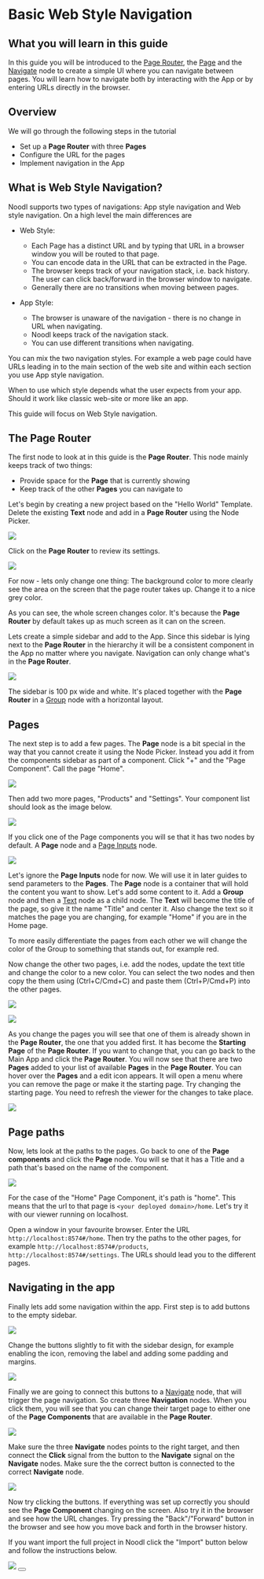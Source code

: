 # Basic Web Style Navigation

## What you will learn in this guide

In this guide you will be introduced to the [Page Router](/nodes/navigation/page-router/), the [Page](/nodes/navigation/page/) and the [Navigate](/nodes/navigation/navigate/) node to create a simple UI where you can navigate between pages. You will learn how to navigate both by interacting with the App or by entering URLs directly in the browser.

## Overview

We will go through the following steps in the tutorial

-   Set up a **Page Router** with three **Pages**
-   Configure the URL for the pages
-   Implement navigation in the App

## What is Web Style Navigation?

Noodl supports two types of navigations: App style navigation and Web style navigation. On a high level the main differences are

-   Web Style:

    -   Each Page has a distinct URL and by typing that URL in a browser window you will be routed to that page.
    -   You can encode data in the URL that can be extracted in the Page.
    -   The browser keeps track of your navigation stack, i.e. back history. The user can click back/forward in the browser window to navigate.
    -   Generally there are no transitions when moving between pages.

-   App Style:
    -   The browser is unaware of the navigation - there is no change in URL when navigating.
    -   Noodl keeps track of the navigation stack.
    -   You can use different transitions when navigating.

You can mix the two navigation styles. For example a web page could have URLs leading in to the main section of the web site and within each section you use App style navigation.

When to use which style depends what the user expects from your app. Should it work like classic web-site or more like an app.

This guide will focus on Web Style navigation.

## The Page Router

The first node to look at in this guide is the **Page Router**. This node mainly keeps track of two things:

-   Provide space for the **Page** that is currently showing
-   Keep track of the other **Pages** you can navigate to

Let's begin by creating a new project based on the "Hello World" Template. Delete the existing **Text** node and add in a **Page Router** using the Node Picker.

<div class="ndl-image-with-background">

![](./page-router-1.png)

</div>

Click on the **Page Router** to review its settings.

<div class="ndl-image-with-background">

![](./page-router-2.png)

</div>

For now - lets only change one thing: The background color to more clearly see the area on the screen that the page router takes up. Change it to a nice grey color.

As you can see, the whole screen changes color. It's because the **Page Router** by default takes up as much screen as it can on the screen.

Lets create a simple sidebar and add to the App. Since this sidebar is lying next to the **Page Router** in the hierarchy it will be a consistent component in the App no matter where you navigate. Navigation can only change what's in the **Page Router**.

<div class="ndl-image-with-background l">

![](./ui-1.png)

</div>

The sidebar is 100 px wide and white. It's placed together with the **Page Router** in a [Group](/nodes/ui-elements/group/) node with a horizontal layout.

## Pages

The next step is to add a few pages. The **Page** node is a bit special in the way that you cannot create it using the Node Picker. Instead you add it from the components sidebar as part of a component. Click "+" and the "Page Component". Call the page "Home".

<div class="ndl-image-with-background l">

![](./add-page-component.png)

</div>

Then add two more pages, "Products" and "Settings". Your component list should look as the image below.

<div class="ndl-image-with-background">

![](./components.png)

</div>

If you click one of the Page components you will se that it has two nodes by default. A **Page** node and a [Page Inputs](/nodes/navigation/page-inputs/) node.

<div class="ndl-image-with-background">

![](./page-1.png)

</div>

Let's ignore the **Page Inputs** node for now. We will use it in later guides to send parameters to the **Pages**.
The **Page** node is a container that will hold the content you want to show. Let's add some content to it.
Add a **Group** node and then a [Text](/nodes/ui-elements/text/) node as a child node. The **Text** will become the title of the page, so give it the name "Title" and center it. Also change the text so it matches the page you are changing, for example "Home" if you are in the Home page.

To more easily differentiate the pages from each other we will change the color of the Group to something that stands out, for example red.

Now change the other two pages, i.e. add the nodes, update the text title and change the color to a new color. You can select the two nodes and then copy the them using (Ctrl+C/Cmd+C) and paste them (Ctrl+P/Cmd+P) into the other pages.

<div class="ndl-image-with-background">

![](./page-2.png)

</div>

<div class="ndl-image-with-background l">

![](./screen.png)

</div>

As you change the pages you will see that one of them is already shown in the **Page Router**, the one that you added first. It has become the **Starting Page** of the **Page Router**. If you want to change that, you can go back to the Main App and click the **Page Router**. You will now see that there are two **Pages** added to your list of available **Pages** in the **Page Router**. You can hover over the **Pages** and a edit icon appears. It will open a menu where you can remove the page or make it the starting page. Try changing the starting page. You need to refresh the viewer for the changes to take place.

<div class="ndl-image-with-background">

![](./page-router-3.png)

</div>

## Page paths

Now, lets look at the paths to the pages. Go back to one of the **Page components** and click the **Page** node. You will se that it has a Title and a path that's based on the name of the component.

<div class="ndl-image-with-background">

![](./page-props.png)

</div>

For the case of the "Home" Page Component, it's path is "home". This means that the url to that page is `<your deployed domain>/home`. Let's try it with our viewer running on localhost.

Open a window in your favourite browser. Enter the URL `http://localhost:8574#/home`. Then try the paths to the other pages, for example `http://localhost:8574#/products`, `http://localhost:8574#/settings`. The URLs should lead you to the different pages.

## Navigating in the app

Finally lets add some navigation within the app. First step is to add buttons to the empty sidebar.

<div class="ndl-image-with-background">

![](./sidebar-1.png)

</div>

Change the buttons slightly to fit with the sidebar design, for example enabling the icon, removing the label and adding some padding and margins.

<div class="ndl-image-with-background l">

![](./ui-2.png)

</div>

Finally we are going to connect this buttons to a [Navigate](/nodes/navigation/navigate/) node, that will trigger the page navigation. So create three **Navigation** nodes. When you click them, you will see that you can change their target page to either one of the **Page Components** that are available in the **Page Router**.

<div class="ndl-image-with-background l">

![](./navigate-1.png)

</div>

Make sure the three **Navigate** nodes points to the right target, and then connect the **Click** signal from the button to the **Navigate** signal on the **Navigate** nodes. Make sure the the correct button is connected to the correct **Navigate** node.

<div class="ndl-image-with-background l">

![](./signal-1.png)

</div>

Now try clicking the buttons. If everything was set up correctly you should see the **Page Component** changing on the screen. Also try it in the browser and see how the URL changes. Try pressing the "Back"/"Forward" button in the browser and see how you move back and forth in the browser history.

If you want import the full project in Noodl click the "Import" button below and follow the instructions below.

<div class="ndl-image-with-background l">
    <img src="/2.4/guides/navigation/web-navigation/basic-navigation/final.gif" class="ndl-image large"></img>
<button class="ndl-import-button" onClick='importIntoNoodl("/2.4/guides/navigation/web-navigation/basic-navigation/basic-navigation.zip",{name:"Basic Navigation",thumb:"/2.4/guides/navigation/web-navigation/basic-navigation/ui-2.png"})'></button>
</div>
